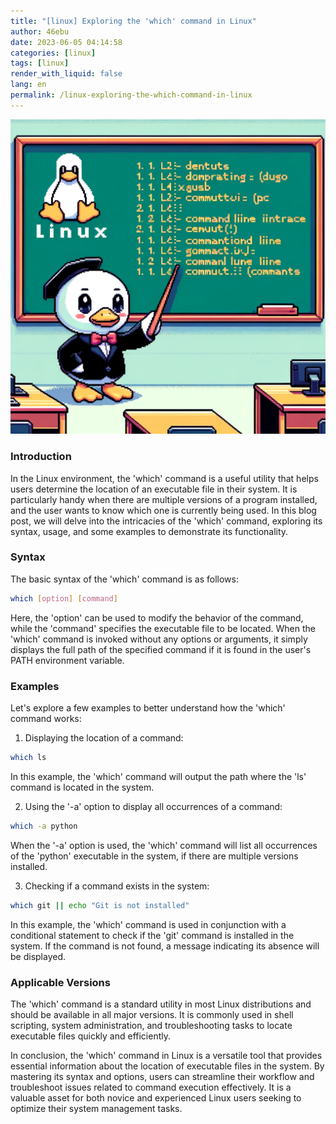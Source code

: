 ```yaml
---
title: "[linux] Exploring the 'which' command in Linux"
author: 46ebu
date: 2023-06-05 04:14:58 
categories: [linux]
tags: [linux]
render_with_liquid: false
lang: en
permalink: /linux-exploring-the-which-command-in-linux
---
```


![Intro](/assets/img/post/linux.png)
### Introduction
In the Linux environment, the 'which' command is a useful utility that helps users determine the location of an executable file in their system. It is particularly handy when there are multiple versions of a program installed, and the user wants to know which one is currently being used. In this blog post, we will delve into the intricacies of the 'which' command, exploring its syntax, usage, and some examples to demonstrate its functionality.

### Syntax
The basic syntax of the 'which' command is as follows:
```bash
which [option] [command]
```
Here, the 'option' can be used to modify the behavior of the command, while the 'command' specifies the executable file to be located. When the 'which' command is invoked without any options or arguments, it simply displays the full path of the specified command if it is found in the user's PATH environment variable.

### Examples
Let's explore a few examples to better understand how the 'which' command works:

1. Displaying the location of a command:
```bash
which ls
```
In this example, the 'which' command will output the path where the 'ls' command is located in the system.

2. Using the '-a' option to display all occurrences of a command:
```bash
which -a python
```
When the '-a' option is used, the 'which' command will list all occurrences of the 'python' executable in the system, if there are multiple versions installed.

3. Checking if a command exists in the system:
```bash
which git || echo "Git is not installed"
```
In this example, the 'which' command is used in conjunction with a conditional statement to check if the 'git' command is installed in the system. If the command is not found, a message indicating its absence will be displayed.

### Applicable Versions
The 'which' command is a standard utility in most Linux distributions and should be available in all major versions. It is commonly used in shell scripting, system administration, and troubleshooting tasks to locate executable files quickly and efficiently.

In conclusion, the 'which' command in Linux is a versatile tool that provides essential information about the location of executable files in the system. By mastering its syntax and options, users can streamline their workflow and troubleshoot issues related to command execution effectively. It is a valuable asset for both novice and experienced Linux users seeking to optimize their system management tasks.